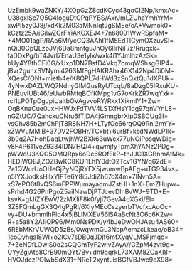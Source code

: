 UzEmbk9waZNKY/4XOpGzZ8cdKCyc43goCI2Np/kmxAc=
U38gxlSc7O5G4IoguDtOPqPYBS/AxrJmLZUhaYmhYrM=
xwPI5zy0J8j/xdKk2M03aMNnIqtJgSMEe/cA+Vwmok0=
kCztz25A/iGilwZGrFYiAKOXEJ4+7n68091WwRSpfaM=
+4MO01agP/RAo6M/ycCQ3AAhl1fM5EdTlCymOXzuvSI=
nQi30CpQLzpJVj6Da8mntguJnOy6lIrNiF/z/Rruqxk=
faDDxPg/bT4JvrI7EnaU3e1ylx/wxk4i1YJmlhzAzSk=
bUy4Y8thCFi0G/xUxp1DN7BsfD4Vkq7bmqWShsgGIP4=
jBvr2gunxSVNymi426SMfFgHAKRAhx46X142Np4Di0M=
XQesC/ONt+mietb4e/K8QPL7dHWd3zSnQxtQu1dXPUk=
4yNwxDAZLWQ7NdnyGIMGusRyUTcqb/8aDzg05IRxuKU=
PNEuvlUBt46/eUwbRMfqBOfKMpg1vG7oKrkZR7wqYxk=
rcI1LPOTpDgJpiUaltbOVAgvvoRY/Rkx1XikmIY1+Zw=
OqBKnaCue0uxHHWJxFdTVV4LS1XfHeY1dg97qnVYnL8=
nGZtUC/7QahcxuCNtu6fTjDA4jGmngbrXIp0SBCUg3I=
vsGhv85b2mChPjT8R8NH7H+LTyfOe66rgOQ9Rnl2mYY=
xZWVuMMlB+37DV2FOBHr/TCxbt+6urBf+ksdNWdLP1k=
3b9q2A7HohDaqLtwjhW2BXk63uWex77uNGiPosqWDig=
v8F4P611veZ9334lDN7HQ/4+qwmjfyTpmXhYANz2PDg=
pWWoU3KQG5OMQRpx6oDc6RQfEkP+tnJJC1XGBnmAtMk=
HEDiWQEJjZOZBwKC8KUi1LhlY0dtQ2Tcv1GYN/q62dE=
Ze1QWurUoOHeGjZyNQjRYFX5jwumwBpAEg+uTG934vs=
n5IYXJodksHlIxYlFTe6Y8i5JdiZh67cX4m+7INvn5A=
xS7ePO6t8vQS6mFPPWumayadmJZstHI+1nX+EmZHupw=
sPrhd4G26PnPgoZ5aiINawDjPTJcevDlnBvWJ+9TD+E=
ksvK+gfJiZYEwV/2zMXliF8k0/yjl7GevA4oXGki/EI=
3Z8FQmLgGX3Q4gPgRl/6XIyMEcCszyerbTVcfxcAoOc=
vy+DU+bmmIhPlq4x5jBLiMXEV56lSAaBcNt3O6c6K2w=
R+a5a8Y2A1IQP96/Mm0NsPDX/y4bJeDwOHJAsu4AS60=
6REbMKrVUWQD5zBs/0wqwmGL3NbpAemzcLkeae/oB34=
1coOyhgal8WI+o2ICv7sDB0qJDjf6mfXyqVLMSFjmqc=
7+ZeNDfLOwlS0o2sCQGmTyF2wivZAyA//GZpM4zvt9g=
UYyZgjAto8CrB90mQYt7Bv+dh9qqrkL73XAM8ZCaKI8=
HVOJdezPOIwbSdX31+NReT2xyntuisBGfVBJwe9oX98=
